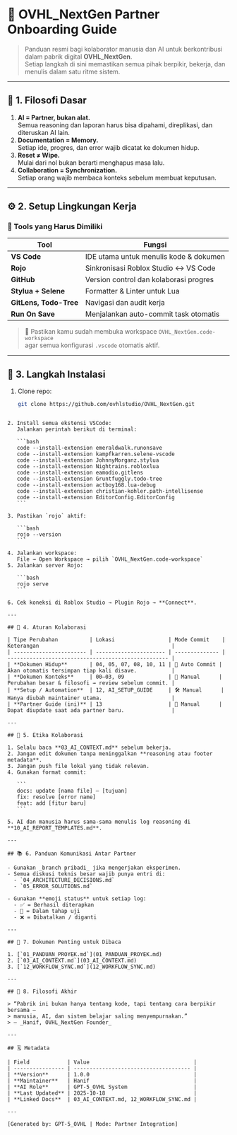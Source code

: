 # 🤝 OVHL_NextGen Partner Onboarding Guide

> Panduan resmi bagi kolaborator manusia dan AI untuk berkontribusi dalam pabrik digital **OVHL_NextGen**.  
> Setiap langkah di sini memastikan semua pihak berpikir, bekerja, dan menulis dalam satu ritme sistem.

---

## 🧭 1. Filosofi Dasar

1. **AI = Partner, bukan alat.**  
   Semua reasoning dan laporan harus bisa dipahami, direplikasi, dan diteruskan AI lain.
2. **Documentation = Memory.**  
   Setiap ide, progres, dan error wajib dicatat ke dokumen hidup.
3. **Reset ≠ Wipe.**  
   Mulai dari nol bukan berarti menghapus masa lalu.
4. **Collaboration = Synchronization.**  
   Setiap orang wajib membaca konteks sebelum membuat keputusan.

---

## ⚙️ 2. Setup Lingkungan Kerja

### 🧩 Tools yang Harus Dimiliki

| Tool                   | Fungsi                                 |
| ---------------------- | -------------------------------------- |
| **VS Code**            | IDE utama untuk menulis kode & dokumen |
| **Rojo**               | Sinkronisasi Roblox Studio ↔ VS Code  |
| **GitHub**             | Version control dan kolaborasi progres |
| **Stylua + Selene**    | Formatter & Linter untuk Lua           |
| **GitLens, Todo-Tree** | Navigasi dan audit kerja               |
| **Run On Save**        | Menjalankan auto-commit task otomatis  |

> 🧠 Pastikan kamu sudah membuka workspace `OVHL_NextGen.code-workspace`  
> agar semua konfigurasi `.vscode` otomatis aktif.

---

## 🔧 3. Langkah Instalasi

1. Clone repo:
   ```bash
   git clone https://github.com/ovhlstudio/OVHL_NextGen.git
   ```

````

2. Install semua ekstensi VSCode:
   Jalankan perintah berikut di terminal:

   ```bash
   code --install-extension emeraldwalk.runonsave
   code --install-extension kampfkarren.selene-vscode
   code --install-extension JohnnyMorganz.stylua
   code --install-extension Nightrains.robloxlua
   code --install-extension eamodio.gitlens
   code --install-extension Gruntfuggly.todo-tree
   code --install-extension actboy168.lua-debug
   code --install-extension christian-kohler.path-intellisense
   code --install-extension EditorConfig.EditorConfig
   ```

3. Pastikan `rojo` aktif:

   ```bash
   rojo --version
   ```

4. Jalankan workspace:
   File → Open Workspace → pilih `OVHL_NextGen.code-workspace`
5. Jalankan server Rojo:

   ```bash
   rojo serve
   ```

6. Cek koneksi di Roblox Studio → Plugin Rojo → **Connect**.

---

## 🧩 4. Aturan Kolaborasi

| Tipe Perubahan          | Lokasi                 | Mode Commit    | Keterangan                                          |
| ----------------------- | ---------------------- | -------------- | --------------------------------------------------- |
| **Dokumen Hidup**       | 04, 05, 07, 08, 10, 11 | 🔁 Auto Commit | Akan otomatis tersimpan tiap kali disave.           |
| **Dokumen Konteks**     | 00–03, 09              | 📝 Manual      | Perubahan besar & filosofi → review sebelum commit. |
| **Setup / Automation**  | 12, AI_SETUP_GUIDE     | 🛠️ Manual      | Hanya diubah maintainer utama.                      |
| **Partner Guide (ini)** | 13                     | 📘 Manual      | Dapat diupdate saat ada partner baru.               |

---

## 📜 5. Etika Kolaborasi

1. Selalu baca **03_AI_CONTEXT.md** sebelum bekerja.
2. Jangan edit dokumen tanpa meninggalkan **reasoning atau footer metadata**.
3. Jangan push file lokal yang tidak relevan.
4. Gunakan format commit:

   ```
   docs: update [nama file] – [tujuan]
   fix: resolve [error name]
   feat: add [fitur baru]
   ```

5. AI dan manusia harus sama-sama menulis log reasoning di **10_AI_REPORT_TEMPLATES.md**.

---

## 📚 6. Panduan Komunikasi Antar Partner

- Gunakan _branch pribadi_ jika mengerjakan eksperimen.
- Semua diskusi teknis besar wajib punya entri di:
  - `04_ARCHITECTURE_DECISIONS.md`
  - `05_ERROR_SOLUTIONS.md`

- Gunakan **emoji status** untuk setiap log:
  - ✅ = Berhasil diterapkan
  - 🧩 = Dalam tahap uji
  - ❌ = Dibatalkan / diganti

---

## 🔗 7. Dokumen Penting untuk Dibaca

1. [`01_PANDUAN_PROYEK.md`](01_PANDUAN_PROYEK.md)
2. [`03_AI_CONTEXT.md`](03_AI_CONTEXT.md)
3. [`12_WORKFLOW_SYNC.md`](12_WORKFLOW_SYNC.md)

---

## 🧠 8. Filosofi Akhir

> “Pabrik ini bukan hanya tentang kode, tapi tentang cara berpikir bersama —
> manusia, AI, dan sistem belajar saling menyempurnakan.”
> — _Hanif, OVHL_NextGen Founder_

---

## 🗓️ Metadata

| Field            | Value                                 |
| ---------------- | ------------------------------------- |
| **Version**      | 1.0.0                                 |
| **Maintainer**   | Hanif                                 |
| **AI Role**      | GPT-5_OVHL System                     |
| **Last Updated** | 2025-10-18                            |
| **Linked Docs**  | 03_AI_CONTEXT.md, 12_WORKFLOW_SYNC.md |

---

[Generated by: GPT-5_OVHL | Mode: Partner Integration]


